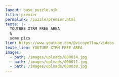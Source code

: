 ```yaml
---
layout: base_puzzle.njk
title: premier
permalink: /puzzle/premier.html
texte: |-
  YOUTUBE XTRM FREE AREA 
  &
  some pics 
lien: https://www.youtube.com/@vicoyellow/videos
texte_lien: YOUTUBE XTRM FREE AREA
images:
  - path: /images/uploads/000014.jpg
  - path: /images/uploads/000011.jpg
  - path: /images/uploads/000038.jpg
---
```

